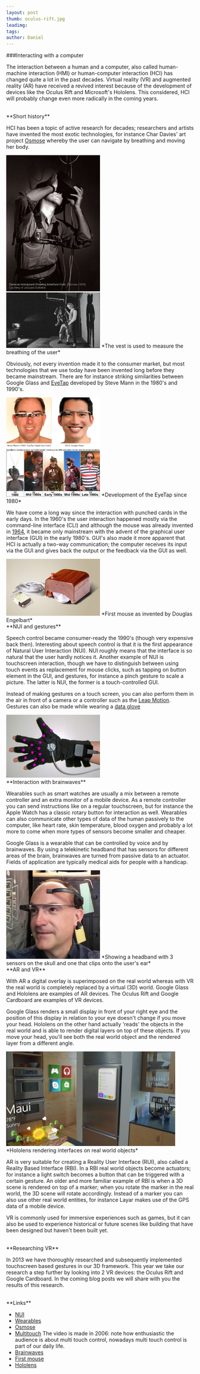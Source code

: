 ```yaml
---
layout: post
thumb: oculus-rift.jpg
leadimg:
tags:
author: Daniel
---
```


###Interacting with a computer

The interaction between a human and a computer, also called human-machine interaction (HMI) or human-computer interaction (HCI) has changed quite a lot in the past decades. Virtual reality (VR) and augmented reality (AR) have received a revived interest because of the development of devices like the Oculus Rift and Microsoft's Hololens. This considered, HCI will probably change even more radically in the coming years.

<br>
**Short history**

HCI has been a topic of active research for decades; researchers and artists have invented the most exotic technologies, for instance Char Davies' art project [Osmose](http://www.immersence.com/osmose/) whereby the user can navigate by breathing and moving her body.

<img src="/img/blog/osmose-suit.jpg" width="50%">
<img src="/img/blog/osmose-wired.jpg" width="50%">
*The vest is used to measure the breathing of the user*

Obviously, not every invention made it to the consumer market, but most technologies that we use today have been invented long before they became mainstream. There are for instance striking similarities between Google Glass and [EyeTap](http://en.wikipedia.org/wiki/EyeTap) developed by Steve Mann in the 1980's and 1990's. <!--Wearable computing dates even further back, to the 17th century when the Chinese invented the [Abacus ring](http://gizmodo.com/this-wearable-abacus-is-basically-the-worlds-oldest-sm-1545627562).-->

<img src="/img/blog/eyetap-vs-glass.jpg" width="50%">
<img src="/img/blog/eyetap-development.jpg" width="50%">
*Development of the EyeTap since 1980*

We have come a long way since the interaction with punched cards in the early days. In the 1960's the user interaction happened mostly via the command-line interface (CLI) and although the mouse was already invented in [1964](http://gajitz.com/on-the-origin-of-mouse-first-mouse-nearly-lost-to-history/), it became only mainstream with the advent of the graphical user interface (GUI) in the early 1980's. GUI's also made it more apparent that HCI is actually a two-way communication; the computer receives its input via the GUI and gives back the output or the feedback via the GUI as well.

<img src="/img/blog/first-mouse.jpg" width="50%">
*First mouse as invented by Douglas Engelbart*

<br>
**NUI and gestures**

Speech control became consumer-ready the 1990's (though very expensive back then). Interesting about speech control is that it is the first appearance of Natural User Interaction (NUI). NUI roughly means that the interface is so natural that the user hardly notices it. Another example of NUI is touchscreen interaction, though we have to distinguish between using touch events as replacement for mouse clicks, such as tapping on button element in the GUI, and gestures, for instance a pinch gesture to scale a picture. The latter is NUI, the former is a touch-controlled GUI.

Instead of making gestures on a touch screen, you can also perform them in the air in front of a camera or a controller such as the [Leap Motion](https://www.leapmotion.com/). Gestures can also be made while wearing a [data glove](https://www.vrealities.com/products/data-gloves)

<img src="/img/blog/data-glove.jpg" width="50%">

<br>
**Interaction with brainwaves**

Wearables such as smart watches are usually a mix between a remote controller and an extra monitor of a mobile device. As a remote controller you can send instructions like on a regular touchscreen, but for instance the Apple Watch has a classic rotary button for interaction as well. Wearables can also communicate other types of data of the human passively to the computer, like heart rate, skin temperature, blood oxygen and probably a lot more to come when more types of sensors become smaller and cheaper.

Google Glass is a wearable that can be controlled by voice and by brainwaves. By using a telekinetic headband that has sensors for different areas of the brain, brainwaves are turned from passive data to an actuator. Fields of application are typically medical aids for people with a handicap.

<img src="/img/blog/google-glass-with-telekinetic-headband.jpg" width="50%">
*Showing a headband with 3 sensors on the skull and one that clips onto the user's ear*


<br>
**AR and VR**

With AR a digital overlay is superimposed on the real world whereas with VR the real world is completely replaced by a virtual (3D) world. Google Glass and Hololens are examples of AR devices. The Oculus Rift and Google Cardboard are examples of VR devices.

Google Glass renders a small display in front of your right eye and the position of this display in relation to your eye doesn't change if you move your head. Hololens on the other hand actually 'reads' the objects in the real world and is able to render digital layers on top of these objects. If you move your head, you'll see both the real world object and the rendered layer from a different angle.

<img src="/img/blog/hololens-rendering.jpg" width="90%">
*Hololens rendering interfaces on real world objects*

AR is very suitable for creating a Reality User Interface (RUI), also called a Reality Based Interface (RBI). In a RBI real world objects become actuators; for instance a light switch becomes a button that can be triggered with a certain gesture. An older and more familiar example of RBI is when a 3D scene is rendered on top of a marker; when you rotate the marker in the real world, the 3D scene will rotate accordingly. Instead of a marker you can also use other real world entities, for instance Layar makes use of the GPS data of a mobile device.

VR is commonly used for immersive experiences such as games, but it can also be used to experience historical or future scenes like building that have been designed but haven't been built yet.

<br>
**Researching VR**

In 2013 we have thoroughly researched and subsequently implemented touchscreen based gestures in our 3D framework. This year we take our research a step further by looking into 2 VR devices: the Oculus Rift and Google Cardboard. In the coming blog posts we will share with you the results of this research.


<br>
**Links**

- [NUI](http://en.wikipedia.org/wiki/Natural_user_interface)
- [Wearables](http://en.wikipedia.org/wiki/Wearable_computer)
- [Osmose](http://www.immersence.com/osmose/)
- [Multitouch](http://www.ted.com/talks/jeff_han_demos_his_breakthrough_touchscreen?language=en#t-10169) The video is made in 2006: note how enthusiastic the audience is about multi touch control, nowadays multi touch control is part of our daily life.
- [Brainwaves](http://www.digitaltrends.com/mobile/mindrdr-controlling-google-glass-with-your-mind/)
- [First mouse](http://gajitz.com/on-the-origin-of-mouse-first-mouse-nearly-lost-to-history/)
- [Hololens](http://www.microsoft.com/microsoft-hololens/en-us)



<!--
A mouse click on a button in a GUI can be seen as a shortcut for a command.

covers the two-way communication between a human and a machine. Usually the human gives the machine an instruction and the machine provides the human with feedback as soon as the instruction has been processed.
-->
